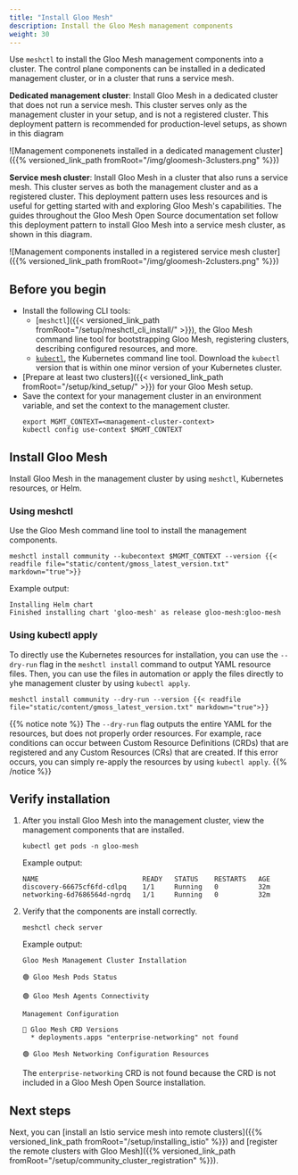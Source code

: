 ```yaml
---
title: "Install Gloo Mesh"
description: Install the Gloo Mesh management components
weight: 30
---
```


Use `meshctl` to install the Gloo Mesh management components into a cluster. The control plane components can be installed in a dedicated management cluster, or in a cluster that runs a service mesh.

**Dedicated management cluster**: Install Gloo Mesh in a dedicated cluster that does not run a service mesh. This cluster serves only as the management cluster in your setup, and is not a registered cluster. This deployment pattern is recommended for production-level setups, as shown in this diagram

![Management componenets installed in a dedicated management cluster]({{% versioned_link_path fromRoot="/img/gloomesh-3clusters.png" %}})

**Service mesh cluster**: Install Gloo Mesh in a cluster that also runs a service mesh. This cluster serves as both the management cluster and as a registered cluster. This deployment pattern uses less resources and is useful for getting started with and exploring Gloo Mesh's capabilities. The guides throughout the Gloo Mesh Open Source documentation set follow this deployment pattern to install Gloo Mesh into a service mesh cluster, as shown in this diagram.

![Management components installed in a registered service mesh cluster]({{% versioned_link_path fromRoot="/img/gloomesh-2clusters.png" %}})

## Before you begin

* Install the following CLI tools:
  * [`meshctl`]({{< versioned_link_path fromRoot="/setup/meshctl_cli_install/" >}}), the Gloo Mesh command line tool for bootstrapping Gloo Mesh, registering clusters, describing configured resources, and more.
  * [`kubectl`](https://kubernetes.io/docs/tasks/tools/#kubectl), the Kubernetes command line tool. Download the `kubectl` version that is within one minor version of your Kubernetes cluster.
* [Prepare at least two clusters]({{< versioned_link_path fromRoot="/setup/kind_setup/" >}}) for your Gloo Mesh setup.
* Save the context for your management cluster in an environment variable, and set the context to the management cluster.
  ```shell
  export MGMT_CONTEXT=<management-cluster-context>
  kubectl config use-context $MGMT_CONTEXT
  ```

## Install Gloo Mesh

Install Gloo Mesh in the management cluster by using `meshctl`, Kubernetes resources, or Helm.

### Using meshctl

Use the Gloo Mesh command line tool to install the management components.
```shell
meshctl install community --kubecontext $MGMT_CONTEXT --version {{< readfile file="static/content/gmoss_latest_version.txt" markdown="true">}}
```

Example output:
```
Installing Helm chart
Finished installing chart 'gloo-mesh' as release gloo-mesh:gloo-mesh
```

### Using kubectl apply

To directly use the Kubernetes resources for installation, you can use the `--dry-run` flag in the `meshctl install` command to output YAML resource files. Then, you can use the files in automation or apply the files directly to yhe management cluster by using `kubectl apply`.

```shell
meshctl install community --dry-run --version {{< readfile file="static/content/gmoss_latest_version.txt" markdown="true">}}
```

{{% notice note %}}
The `--dry-run` flag outputs the entire YAML for the resources, but does not properly order resources. For example, race conditions can occur between Custom Resource Definitions (CRDs) that are registered and any Custom Resources (CRs) that are created. If this error occurs, you can simply re-apply the resources by using `kubectl apply`.
{{% /notice %}}

## Verify installation

1. After you install Gloo Mesh into the management cluster, view the management components that are installed.
   ```shell
   kubectl get pods -n gloo-mesh
   ```

   Example output:
   ```
   NAME                          READY   STATUS    RESTARTS   AGE
   discovery-66675cf6fd-cdlpq    1/1     Running   0          32m
   networking-6d7686564d-ngrdq   1/1     Running   0          32m
   ```

2. Verify that the components are install correctly.
   ```shell
   meshctl check server
   ```

   Example output:
   ```
   Gloo Mesh Management Cluster Installation

   🟢 Gloo Mesh Pods Status

   🟢 Gloo Mesh Agents Connectivity

   Management Configuration

   🔴 Gloo Mesh CRD Versions
     * deployments.apps "enterprise-networking" not found

   🟢 Gloo Mesh Networking Configuration Resources
   ```
   The `enterprise-networking` CRD is not found because the CRD is not included in a Gloo Mesh Open Source installation.

## Next steps

Next, you can [install an Istio service mesh into remote clusters]({{% versioned_link_path fromRoot="/setup/installing_istio" %}}) and [register the remote clusters with Gloo Mesh]({{% versioned_link_path fromRoot="/setup/community_cluster_registration" %}}).